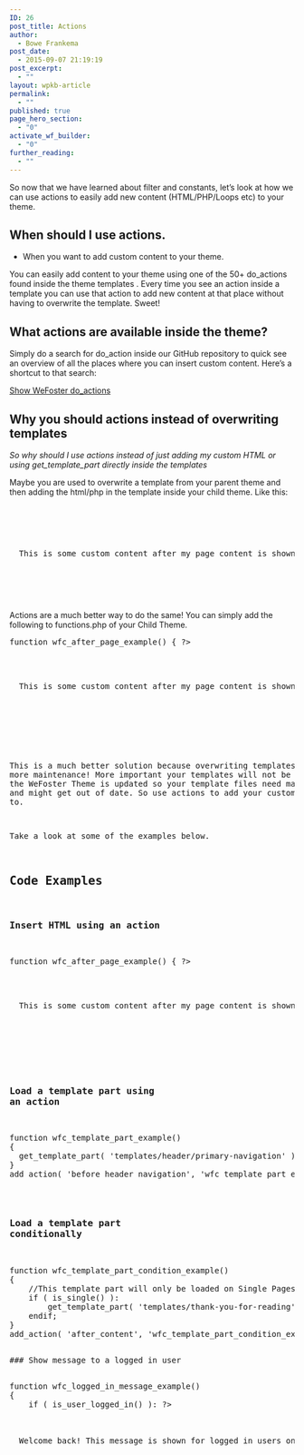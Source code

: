 ```yaml
---
ID: 26
post_title: Actions
author:
  - Bowe Frankema
post_date:
  - 2015-09-07 21:19:19
post_excerpt:
  - ""
layout: wpkb-article
permalink:
  - ""
published: true
page_hero_section:
  - "0"
activate_wf_builder:
  - "0"
further_reading:
  - ""
---
```

So now that we have learned about filter and constants, let’s look at how we can use actions to easily add new content (HTML/PHP/Loops etc) to your theme.

## When should I use actions.

*   When you want to add custom content to your theme.

You can easily add content to your theme using one of the 50+ do_actions found inside the theme templates . Every time you see an action inside a template you can use that action to add new content at that place without having to overwrite the template. Sweet!

## What actions are available inside the theme?

Simply do a search for do_action inside our GitHub repository to quick see an overview of all the places where you can insert custom content. Here’s a shortcut to that search:

<a target="_blank" href="https://github.com/WeFoster/wefoster/search?utf8=%E2%9C%93&q=do_action">Show WeFoster do_actions</a>

## Why you should actions instead of overwriting templates

*So why should I use actions instead of just adding my custom HTML or using get_template_part directly inside the templates*

Maybe you are used to overwrite a template from your parent theme and then adding the html/php in the template inside your child theme. Like this:

<pre><?php get_template_part('templates/loops/content', 'page'); ?>
  

<p>
  This is some custom content after my page content is shown. I'm adding this by overwriting my template via a Child Theme!
</p>


<?php do_action('close_page_content'); ?>
</pre>

Actions are a much better way to do the same! You can simply add the following to functions.php of your Child Theme.

<pre>function wfc_after_page_example() { ?>

  <p>
  This is some custom content after my page content is shown. I'm adding this by overwriting my template via a Child Theme!
</p>

  

<?php
}
add_action( 'close_page_content','wfc_after_page_example' );
</pre>

This is a much better solution because overwriting templates means more maintenance! More important your templates will not be updated when the WeFoster Theme is updated so your template files need maintenance and might get out of date. So use actions to add your custom content to.

Take a look at some of the examples below.

## Code Examples

### Insert HTML using an action



<pre>
function wfc_after_page_example() { ?>

  <p>
  This is some custom content after my page content is shown. I'm adding this by overwriting my template via a Child Theme!
</p>

  

<?php
}
add_action( 'close_page_content','wfc_after_page_example' );
</pre>

### Load a template part using an action



<pre>
function wfc_template_part_example()
{
  get_template_part( 'templates/header/primary-navigation' );
}
add_action( 'before_header_navigation', 'wfc_template_part_example' );
</pre>

### Load a template part conditionally



<pre>
function wfc_template_part_condition_example()
{   
    //This template part will only be loaded on Single Pages
    if ( is_single() ):
        get_template_part( 'templates/thank-you-for-reading' );
    endif;
}
add_action( 'after_content', 'wfc_template_part_condition_example' );
<pre>

### Show message to a logged in user

<pre>
function wfc_logged_in_message_example()
{
    if ( is_user_logged_in() ): ?>

      <div class="logged-in-message">
  Welcome back! This message is shown for logged in users only.
        
</div>

    

<?php endif;
}
add_action( 'open_body', 'wfc_logged_in_message_example' );
</pre>